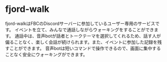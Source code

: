 # fjord-walk
fjord-walkはFBCのDiscordサーバーに参加しているユーザー専用のサービスです。
イベントを立て、みんなで通話しながらウォーキングをすることができます。
通話中は、音声botが話者とトークテーマを選択してくれるため、話す人が偏ることなく、楽しく会話が続けられます。また、イベントに参加した記録を残すことができます。
音声botは短いコマンドで操作できるので、画面に集中することなく安全にウォーキングができます。
